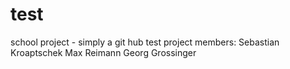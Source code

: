 # test
school project - simply a git hub test
project members:
Sebastian Kroaptschek
Max Reimann
Georg Grossinger
